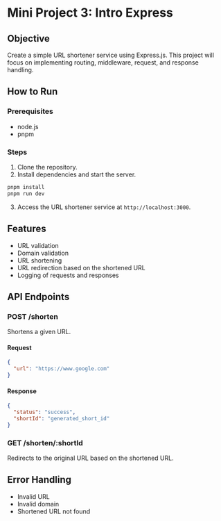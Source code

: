 # Mini Project 3: Intro Express

## Objective
Create a simple URL shortener service using Express.js. This project will focus on implementing routing, middleware, request, and response handling.

## How to Run
### Prerequisites
- node.js
- pnpm

### Steps
1. Clone the repository.
2. Install dependencies and start the server.
```bash
pnpm install
pnpm run dev
```
3. Access the URL shortener service at `http://localhost:3000`.

## Features

- URL validation
- Domain validation
- URL shortening
- URL redirection based on the shortened URL
- Logging of requests and responses

## API Endpoints

### POST /shorten
Shortens a given URL.

#### Request
```json
{
  "url": "https://www.google.com"
}
```

#### Response
```json
{
  "status": "success",
  "shortId": "generated_short_id"
}
```

### GET /shorten/:shortId
Redirects to the original URL based on the shortened URL.

## Error Handling
- Invalid URL
- Invalid domain
- Shortened URL not found